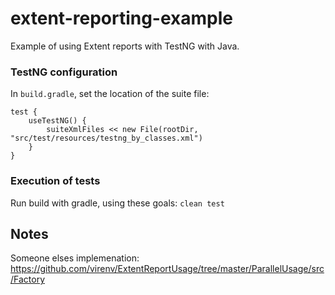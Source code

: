 # extent-reporting-example

Example of using Extent reports with TestNG with Java.

### TestNG configuration

In `build.gradle`, set the location of the suite file:

    test {
        useTestNG() {
            suiteXmlFiles << new File(rootDir, "src/test/resources/testng_by_classes.xml")
        }
    }

### Execution of tests

Run build with gradle, using these goals: `clean test`

## Notes

Someone elses implemenation: https://github.com/virenv/ExtentReportUsage/tree/master/ParallelUsage/src/Factory
